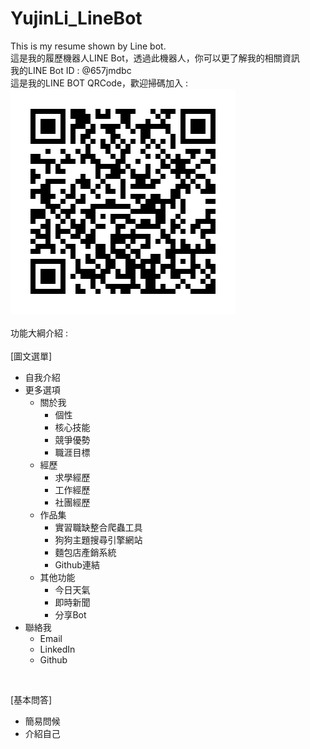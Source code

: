 # YujinLi_LineBot
This is my resume shown by Line bot.<br />
這是我的履歷機器人LINE Bot，透過此機器人，你可以更了解我的相關資訊<br />
我的LINE Bot ID : @657jmdbc<br />
這是我的LINE BOT QRCode，歡迎掃碼加入 :<br />
![Alt text](https://raw.githubusercontent.com/nicolela5693/YujinLi_LineBot/master/LINEBOT_QRCode.png "LINE BOT QRCode")<br />
<br />
功能大綱介紹 : <br />
<br />
[圖文選單]<br />
* 自我介紹
* 更多選項
  * 關於我
    * 個性
    * 核心技能
    * 競爭優勢
    * 職涯目標
  * 經歷
    * 求學經歷
    * 工作經歷
    * 社團經歷
  * 作品集
    * 實習職缺整合爬蟲工具
    * 狗狗主題搜尋引擎網站
    * 麵包店產銷系統
    * Github連結
  * 其他功能
    * 今日天氣
    * 即時新聞
    * 分享Bot
* 聯絡我
  * Email
  * LinkedIn
  * Github
<br />

[基本問答]<br />

* 簡易問候<br />
* 介紹自己<br />

